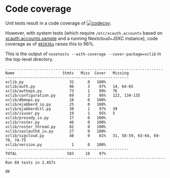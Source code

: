 # Code coverage

Unit tests result in a code coverage of
[![codecov](https://codecov.io/gh/jsxc/xmpp-cloud-auth/branch/master/graph/badge.svg)](https://codecov.io/gh/jsxc/xmpp-cloud-auth).

However, with system tests (which require `/etc/xcauth.accounts` based on [xcauth.accounts.sample](./xcauth.accounts.sample) and a running Nextcloud+JSXC instance), code coverage as of [`402636a`](https://github.com/jsxc/xmpp-cloud-auth/commit/402636a317bfda9295e4d84eb9de4210318729f5) raises this to 96%.

This is the output of `nosetests --with-coverage --cover-package=xclib` in the top-level directory.

```
.....................................................................
Name                     Stmts   Miss  Cover   Missing
------------------------------------------------------
xclib.py                    32      0   100%
xclib/auth.py               96      3    97%   14, 64-65
xclib/authops.py            73      1    99%   76
xclib/configuration.py      69      3    96%   122, 134-135
xclib/dbmops.py             18      0   100%
xclib/ejabberd_io.py        25      0   100%
xclib/ejabberdctl.py        30      1    97%   39
xclib/isuser.py             19      1    95%   5
xclib/prosody_io.py         17      0   100%
xclib/roster.py             46      0   100%
xclib/roster_thread.py      82      0   100%
xclib/saslauthd_io.py       27      0   100%
xclib/sigcloud.py           48      9    81%   31, 58-59, 63-64, 69-70, 74-75
xclib/version.py             1      0   100%
------------------------------------------------------
TOTAL                      583     18    97%
----------------------------------------------------------------------
Ran 69 tests in 2.457s

OK
```
